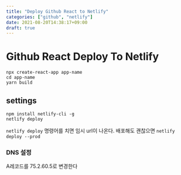 ```yaml
---
title: "Deploy Github React to Netlify"
categories: ["github", "netlify"]
date: 2021-08-20T14:38:17+09:00
draft: true
---
```


# Github React Deploy To Netlify

```
npx create-react-app app-name
cd app-name
yarn build 
```


## settings

```
npm install netlify-cli -g
netlify deploy
```

`netlify deploy` 명령어를 치면 임시 url이 나온다. 배포해도 괜찮으면 `netlify deploy --prod`

### DNS 설정

A레코드를 75.2.60.5로 변경한다

